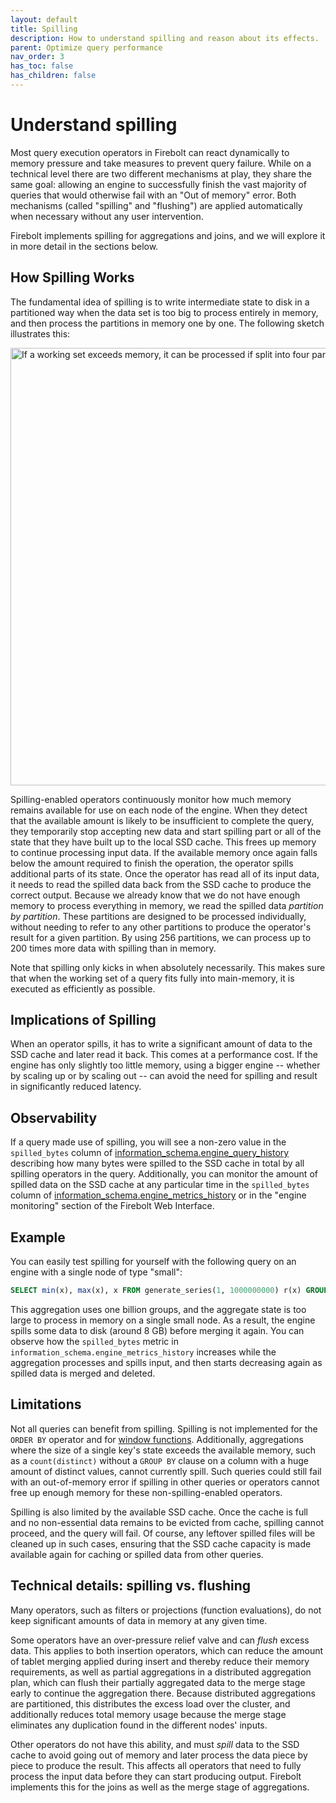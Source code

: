 ```yaml
---
layout: default
title: Spilling
description: How to understand spilling and reason about its effects.
parent: Optimize query performance
nav_order: 3
has_toc: false
has_children: false
---
```


# Understand spilling

Most query execution operators in Firebolt can react dynamically to memory pressure and take measures to prevent query failure. While on a technical level there are two different mechanisms at play, they share the same goal: allowing an engine to successfully finish the vast majority of queries that would otherwise fail with an "Out of memory" error. Both mechanisms (called "spilling" and "flushing") are applied automatically when necessary without any user intervention.

Firebolt implements spilling for aggregations and joins, and we will explore it in more detail in the sections below.

## How Spilling Works

The fundamental idea of spilling is to write intermediate state to disk in a partitioned way when the data set is too big to process entirely in memory, and then process the partitions in memory one by one. The following sketch illustrates this:

<img src="../../assets/images/spilling.png" alt="If a working set exceeds memory, it can be processed if split into four partitions." width="700"/>

Spilling-enabled operators continuously monitor how much memory remains available for use on each node of the engine. When they detect that the available amount is likely to be insufficient to complete the query, they temporarily stop accepting new data and start spilling part or all of the state that they have built up to the local SSD cache. This frees up memory to continue processing input data. If the available memory once again falls below the amount required to finish the operation, the operator spills additional parts of its state. Once the operator has read all of its input data, it needs to read the spilled data back from the SSD cache to produce the correct output. Because we already know that we do not have enough memory to process everything in memory, we read the spilled data *partition by partition*. These partitions are designed to be processed individually, without needing to refer to any other partitions to produce the operator's result for a given partition. By using 256 partitions, we can process up to 200 times more data with spilling than in memory.

Note that spilling only kicks in when absolutely necessarily. This makes sure that when the working set of a query fits fully into main-memory, it is executed as efficiently as possible.

## Implications of Spilling

When an operator spills, it has to write a significant amount of data to the SSD cache and later read it back. This comes at a performance cost. If the engine has only slightly too little memory, using a bigger engine -- whether by scaling up or by scaling out -- can avoid the need for spilling and result in significantly reduced latency.

## Observability

If a query made use of spilling, you will see a non-zero value in the `spilled_bytes` column of [information_schema.engine_query_history](../../sql_reference/information-schema/engine-query-history.md) describing how many bytes were spilled to the SSD cache in total by all spilling operators in the query.   Additionally, you can monitor the amount of spilled data on the SSD cache at any particular time in the `spilled_bytes` column of [information_schema.engine_metrics_history](../../sql_reference/information-schema/engine-metrics-history.md) or in the "engine monitoring" section of the Firebolt Web Interface.

## Example

You can easily test spilling for yourself with the following query on an engine with a single node of type "small":
```sql
SELECT min(x), max(x), x FROM generate_series(1, 1000000000) r(x) GROUP BY x;
```

This aggregation uses one billion groups, and the aggregate state is too large to process in memory on a single small node. As a result, the engine spills some data to disk (around 8 GB) before merging it again. You can observe how the `spilled_bytes` metric in `information_schema.engine_metrics_history` increases while the aggregation processes and spills input, and then starts decreasing again as spilled data is merged and deleted.

## Limitations

Not all queries can benefit from spilling. Spilling is not implemented for the `ORDER BY` operator and for [window functions](../../sql_reference/functions-reference/window/index.md). Additionally, aggregations where the size of a single key's state exceeds the available memory, such as a `count(distinct)` without a `GROUP BY` clause on a column with a huge amount of distinct values, cannot currently spill. Such queries could still fail with an out-of-memory error if spilling in other queries or operators cannot free up enough memory for these non-spilling-enabled operators.

Spilling is also limited by the available SSD cache. Once the cache is full and no non-essential data remains to be evicted from cache, spilling cannot proceed, and the query will fail.  Of course, any leftover spilled files will be cleaned up in such cases, ensuring that the SSD cache capacity is made available again for caching or spilled data from other queries.

## Technical details: spilling vs. flushing

Many operators, such as filters or projections (function evaluations), do not keep significant amounts of data in memory at any given time.

Some operators have an over-pressure relief valve and can *flush* excess data. This applies to both insertion operators, which can reduce the amount of tablet merging applied during insert and thereby reduce their memory requirements, as well as partial aggregations in a distributed aggregation plan, which can flush their partially aggregated data to the merge stage early to continue the aggregation there. Because distributed aggregations are partitioned, this distributes the excess load over the cluster, and additionally reduces total memory usage because the merge stage eliminates any duplication found in the different nodes' inputs.

Other operators do not have this ability, and must *spill* data to the SSD cache to avoid going out of memory and later process the data piece by piece to produce the result.  This affects all operators that need to fully process the input data before they can start producing output. Firebolt implements this for the joins as well as the merge stage of aggregations.
